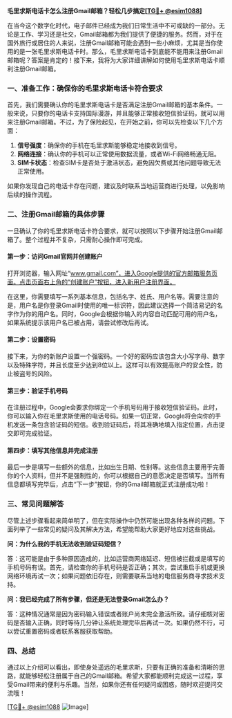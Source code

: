 **毛里求斯电话卡怎么注册Gmail邮箱？轻松几步搞定[[TG💪+ @esim1088](https://t.me/s/esim1088)]**

在当今这个数字化时代，电子邮件已经成为我们日常生活中不可或缺的一部分。无论是工作、学习还是社交，Gmail邮箱都为我们提供了便捷的服务。然而，对于在国外旅行或居住的人来说，注册Gmail邮箱可能会遇到一些小麻烦，尤其是当你使用的是一张毛里求斯电话卡时。那么，毛里求斯电话卡到底能不能用来注册Gmail邮箱呢？答案是肯定的！接下来，我将为大家详细讲解如何使用毛里求斯电话卡顺利注册Gmail邮箱。

### 一、准备工作：确保你的毛里求斯电话卡符合要求

首先，我们需要确认你的毛里求斯电话卡是否满足注册Gmail邮箱的基本条件。一般来说，只要你的电话卡支持国际漫游，并且能够正常接收短信验证码，就可以用来注册Gmail邮箱。不过，为了保险起见，在开始之前，你可以先检查以下几个方面：

1. **信号强度**：确保你的手机在毛里求斯能够稳定地接收到信号。
2. **网络连接**：确认你的手机可以正常使用数据流量，或者Wi-Fi网络畅通无阻。
3. **SIM卡状态**：检查SIM卡是否处于激活状态，避免因欠费或其他问题导致无法正常使用。

如果你发现自己的电话卡存在问题，建议及时联系当地运营商进行处理，以免影响后续的操作流程。

### 二、注册Gmail邮箱的具体步骤

一旦确认了你的毛里求斯电话卡符合要求，就可以按照以下步骤开始注册Gmail邮箱了。整个过程并不复杂，只需耐心操作即可完成。

#### 第一步：访问Gmail官网并创建账户

打开浏览器，输入网址“www.gmail.com”，进入Google提供的官方邮箱服务页面。点击页面右上角的“创建账户”按钮，进入新用户注册界面。

在这里，你需要填写一系列基本信息，包括名字、姓氏、用户名等。需要注意的是，用户名是你登录Gmail时使用的唯一标识符，因此建议选择一个简洁易记的名字作为你的用户名。同时，Google会根据你输入的内容自动匹配可用的用户名，如果系统提示该用户名已被占用，请尝试修改后再试。

#### 第二步：设置密码

接下来，为你的新账户设置一个强密码。一个好的密码应该包含大小写字母、数字以及特殊字符，并且长度至少达到8位以上。这样可以有效提高账户的安全性，防止被盗号的风险。

#### 第三步：验证手机号码

在注册过程中，Google会要求你绑定一个手机号码用于接收短信验证码。此时，你可以输入你在毛里求斯使用的电话号码。如果一切正常，Google将会向你的手机发送一条包含验证码的短信。收到验证码后，将其准确地填入指定位置，点击提交即可完成验证。

#### 第四步：填写其他信息并完成注册

最后一步是填写一些额外的信息，比如出生日期、性别等。这些信息主要用于完善你的个人资料，但并不是强制性的，你可以根据自己的意愿决定是否填写。当所有信息都填写完毕后，点击“下一步”按钮，你的Gmail邮箱就正式注册成功啦！

### 三、常见问题解答

尽管上述步骤看起来简单明了，但在实际操作中仍然可能出现各种各样的问题。下面列举了一些常见的疑问及其解决方法，希望能帮助大家更好地应对这些挑战。

**问：为什么我的手机无法收到验证码短信？**

答：这可能是由于多种原因造成的，比如运营商网络延迟、短信被拦截或是填写的手机号码有误。首先，请检查你的手机号码是否正确；其次，尝试重启手机或更换网络环境再试一次；如果问题依旧存在，则需要联系当地的电信服务商寻求技术支持。

**问：我已经完成了所有步骤，但还是无法登录Gmail怎么办？**

答：这种情况通常是因为密码输入错误或者账户尚未完全激活所致。请仔细核对密码是否输入正确，同时等待几分钟让系统处理完毕后再试一次。如果仍然不行，可以尝试重置密码或者联系客服获取帮助。

### 四、总结

通过以上介绍可以看出，即使身处遥远的毛里求斯，只要有正确的准备和清晰的思路，就能够轻松注册属于自己的Gmail邮箱。希望大家都能顺利完成这一过程，享受Gmail带来的便利与乐趣。当然，如果你还有任何疑问或困惑，随时欢迎提问交流哦！

[[TG💪+ @esim1088](https://t.me/s/esim1088) ![Image](https://i.postimg.cc/4NQfJmqS/Snipaste-2025-05-13-00-14-12.png)]